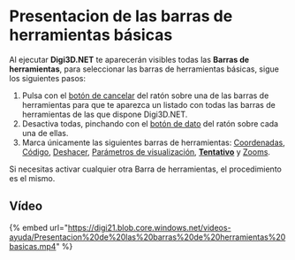 # Presentacion de las barras de herramientas básicas

Al ejecutar **Digi3D.NET** te aparecerán visibles todas las **Barras de herramientas**, para seleccionar las barras de herramientas básicas, sigue los siguientes pasos:

1. Pulsa con el [botón de cancelar]() del ratón sobre una de las barras de herramientas para que te aparezca un listado con todas las barras de herramientas de las que dispone Digi3D.NET.
2. Desactiva todas, pinchando con el [botón de dato]() del ratón sobre cada una de ellas.
3. Marca únicamente las siguientes barras de herramientas: [Coordenadas](BarraDeHerramientasCoordenadas.html), [Código](BarraDeHerramientasCodigo.html), [Deshacer](BarraDeHerramientasDeshacer.html), [Parámetros de visualización](BarraDeHerramientasParametrosDeVisualizacion.html), [**Tentativo**](BarraDeHerramientasTentativo.html) y [Zooms](BarraDeHerramientasZooms.html).

Si necesitas activar cualquier otra Barra de herramientas, el procedimiento es el mismo.

## Vídeo

{% embed url="https://digi21.blob.core.windows.net/videos-ayuda/Presentacion%20de%20las%20barras%20de%20herramientas%20basicas.mp4" %}



